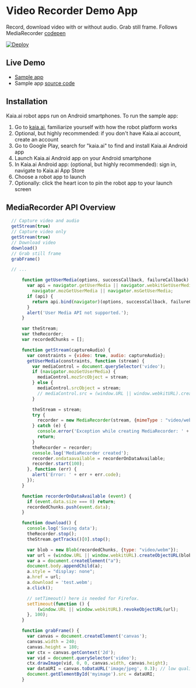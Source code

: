 # Video Recorder Demo App
Record, download video with or without audio. Grab still frame.
Follows MediaRecorder [codepen](https://codepen.io/miguelao/pen/bZPKwP)

[![Deploy](https://kaia.ai/assets/images/deploy.png)](https://kaia.ai/deploy)

## Live Demo
- [Sample app](https://kaia.ai/view-app/5bf7db1e219810765f711539)
- Sample app [source code](https://github.com/kaiaai/tree/master/video-recorder)

## Installation
Kaia.ai robot apps run on Android smartphones. To run the sample app:
1. Go to [kaia.ai](https://kaia.ai/), familiarize yourself with how the robot platform works
2. Optional, but highly recommended: if you don't have Kaia.ai account, create an account
3. Go to Google Play, search for "kaia.ai" to find and install Kaia.ai Android app
4. Launch Kaia.ai Android app on your Android smartphone
5. In Kaia.ai Android app: (optional, but highly recommended): sign in, navigate to Kaia.ai App Store
6. Choose a robot app to launch
7. Optionally: click the heart icon to pin the robot app to your launch screen

## MediaRecorder API Overview
```js
  // Capture video and audio
  getStream(true)
  // Capture video only
  getStream(true)
  // Download video
  download()
  // Grab still frame
  grabFrame()

  // ...

      function getUserMedia(options, successCallback, failureCallback) {
        var api = navigator.getUserMedia || navigator.webkitGetUserMedia ||
          navigator.mozGetUserMedia || navigator.msGetUserMedia;
        if (api) {
          return api.bind(navigator)(options, successCallback, failureCallback);
        }
        alert('User Media API not supported.');
      }

      var theStream;
      var theRecorder;
      var recordedChunks = [];

      function getStream(captureAudio) {
        var constraints = {video: true, audio: captureAudio};
        getUserMedia(constraints, function (stream) {
          var mediaControl = document.querySelector('video');
          if (navigator.mozGetUserMedia) {
            mediaControl.mozSrcObject = stream;
          } else {
            mediaControl.srcObject = stream;
            // mediaControl.src = (window.URL || window.webkitURL).createObjectURL(stream);
          }

          theStream = stream;
          try {
            recorder = new MediaRecorder(stream, {mimeType : "video/webm"});
          } catch (e) {
            console.error('Exception while creating MediaRecorder: ' + e);
            return;
          }
          theRecorder = recorder;
          console.log('MediaRecorder created');
          recorder.ondataavailable = recorderOnDataAvailable;
          recorder.start(100);
        }, function (err) {
          alert('Error: ' + err + err.code);
        });
      }

      function recorderOnDataAvailable (event) {
        if (event.data.size === 0) return;
        recordedChunks.push(event.data);
      }

      function download() {
        console.log('Saving data');
        theRecorder.stop();
        theStream.getTracks()[0].stop();

        var blob = new Blob(recordedChunks, {type: "video/webm"});
        var url = (window.URL || window.webkitURL).createObjectURL(blob);
        var a = document.createElement("a");
        document.body.appendChild(a);
        a.style = "display: none";
        a.href = url;
        a.download = 'test.webm';
        a.click();

        // setTimeout() here is needed for Firefox.
        setTimeout(function () {
            (window.URL || window.webkitURL).revokeObjectURL(url);
        }, 100); 
      }

      function grabFrame() {
        var canvas = document.createElement('canvas');
        canvas.width = 240;
        canvas.height = 180;
        var ctx = canvas.getContext('2d');
        var vid = document.querySelector('video');
        ctx.drawImage(vid, 0, 0, canvas.width, canvas.height);
        var dataURI = canvas.toDataURL('image/jpeg', 0.3); // low quality, 1.0 max
        document.getElementById('myimage').src = dataURI;
      }
````
